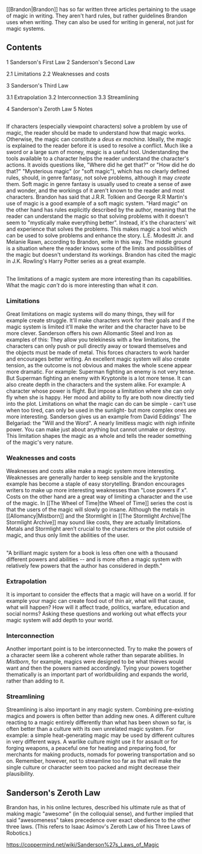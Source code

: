 [[Brandon\|Brandon]] has so far written three articles pertaining to the usage of magic in writing. They aren't hard rules, but rather guidelines Brandon uses when writing. They can also be used for writing in general, not just for magic systems.

## Contents

1 Sanderson's First Law
2 Sanderson's Second Law

2.1 Limitations
2.2 Weaknesses and costs


3 Sanderson's Third Law

3.1 Extrapolation
3.2 Interconnection
3.3 Streamlining


4 Sanderson's Zeroth Law
5 Notes


## 

If characters (especially viewpoint characters) solve a problem by use of magic, the reader should be made to understand how that magic works. Otherwise, the magic can constitute a *deus ex machina*.
Ideally, the magic is explained to the reader before it is used to resolve a conflict. Much like a sword or a large sum of money, magic is a useful tool. Understanding the tools available to a character helps the reader understand the character's actions. It avoids questions like, "Where did he get that?" or "How did he do that?"
"Mysterious magic" (or "soft magic"), which has no clearly defined rules, should, in genre fantasy, not solve problems, although it may *create* them. Soft magic in genre fantasy is usually used to create a sense of awe and wonder, and the workings of it aren't known to the reader and most characters. Brandon has said that J.R.R. Tolkien and George R.R Martin's use of magic is a good example of a soft magic system.
"Hard magic" on the other hand has rules explicitly described by the author, meaning that the reader can understand the magic so that solving problems with it doesn't seem to "mystically make everything better". Instead, it's the characters' wit and experience that solves the problems. This makes magic a tool which can be used to solve problems and enhance the story. L.E. Modesitt Jr. and Melanie Rawn, according to Brandon, write in this way.
The middle ground is a situation where the reader knows some of the limits and possibilities of the magic but doesn't understand its workings. Brandon has cited the magic in J.K. Rowling's Harry Potter series as a great example.

## 

The limitations of a magic system are more interesting than its capabilities. What the magic *can't* do is more interesting than what it *can*.

### Limitations
Great limitations on magic systems will do many things, they will for example create struggle. It'll make characters work for their goals and if the magic system is limited it’ll make the writer and the character have to be more clever. Sanderson offers his own Allomantic Steel and Iron as examples of this: They allow you telekinesis with a few limitations, the characters can only push or pull directly away or toward themselves and the objects must be made of metal. This forces characters to work harder and encourages better writing.
An excellent magic system will also create tension, as the outcome is not obvious and makes the whole scene appear more dramatic. For example: Superman fighting an enemy is not very tense. But Superman fighting an enemy with Kryptonite is a lot more tense.
It can also create depth in the characters and the system alike. For example: A character whose power is flight. But impose a limitation where she can only fly when she is happy. Her mood and ability to fly are both now directly tied into the plot.
Limitations on what the magic can do can be simple - can't use when too tired, can only be used in the sunlight- but more complex ones are more interesting. Sanderson gives us an example from David Eddings' The Belgariad: the "Will and the Word". A nearly limitless magic with nigh infinite power. You can make just about anything but cannot unmake or destroy. This limitation shapes the magic as a whole and tells the reader something of the magic's very nature.

### Weaknesses and costs
Weaknesses and costs alike make a magic system more interesting. Weaknesses are generally harder to keep sensible and the kryptonite example has become a staple of easy storytelling. Brandon encourages writers to make up more interesting weaknesses than "Lose powers if x". Costs on the other hand are a great way of limiting a character and the use of the magic. In [[The Wheel of Time\|the Wheel of Time]] series the cost is that the users of the magic will slowly go insane. Although the metals in [[Allomancy\|Mistborn]] and the Stormlight in [[The Stormlight Archive\|The Stormlight Archive]] may sound like costs, they are actually limitations. Metals and Stormlight aren’t crucial to the characters or the plot outside of magic, and thus only limit the abilities of the user.

## 

"A brilliant magic system for a book is less often one with a thousand different powers and abilities -- and is more often a magic system with relatively few powers that the author has considered in depth."

### Extrapolation
It is important to consider the effects that a magic will have on a world. If for example your magic can create food out of thin air, what will that cause, what will happen? How will it affect trade, politics, warfare, education and social norms? Asking these questions and working out what effects your magic system will add depth to your world.

### Interconnection
Another important point is to be interconnected. Try to make the powers of a character seem like a coherent whole rather than separate abilities. In *Mistborn*, for example, magics were designed to be what thieves would want and then the powers named accordingly. Tying your powers together thematically is an important part of worldbuilding and expands the world, rather than adding to it.

### Streamlining
Streamlining is also important in any magic system. Combining pre-existing magics and powers is often better than adding new ones. A different culture reacting to a magic entirely differently than what has been shown so far, is often better than a culture with its own unrelated magic system. For example: a simple heat-generating magic may be used by different cultures in very different ways. A warlike culture might use it for assault or for forging weapons, a peaceful one for heating and preparing food, for merchants for making products, nomads for powering transportation and so on.
Remember, however, not to streamline too far as that will make the single culture or character seem too packed and might decrease their plausibility.

## Sanderson's Zeroth Law

Brandon has, in his online lectures, described his ultimate rule as that of making magic "awesome" (in the colloquial sense), and further implied that said "awesomeness" takes precedence over exact obedience to the other three laws.
(This refers to Isaac Asimov's Zeroth Law of his Three Laws of Robotics.)



https://coppermind.net/wiki/Sanderson%27s_Laws_of_Magic